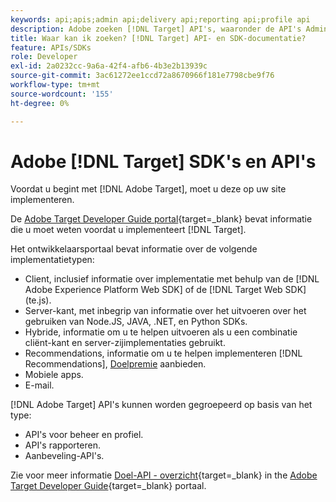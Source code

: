 ```yaml
---
keywords: api;apis;admin api;delivery api;reporting api;profile api
description: Adobe zoeken [!DNL Target] API's, waaronder de API's Admin, Delivery, Reporting en Profile.
title: Waar kan ik zoeken? [!DNL Target] API- en SDK-documentatie?
feature: APIs/SDKs
role: Developer
exl-id: 2a0232cc-9a6a-42f4-afb6-4b3e2b13939c
source-git-commit: 3ac61272ee1ccd72a8670966f181e7798cbe9f76
workflow-type: tm+mt
source-wordcount: '155'
ht-degree: 0%

---
```


# Adobe [!DNL Target] SDK&#39;s en API&#39;s

Voordat u begint met [!DNL Adobe Target], moet u deze op uw site implementeren.

De [Adobe Target Developer Guide portal](https://developer.adobe.com/target/){target=_blank} bevat informatie die u moet weten voordat u implementeert [!DNL Target].

Het ontwikkelaarsportaal bevat informatie over de volgende implementatietypen:

* Client, inclusief informatie over implementatie met behulp van de [!DNL Adobe Experience Platform Web SDK] of de [!DNL Target Web SDK] (te.js).
* Server-kant, met inbegrip van informatie over het uitvoeren over het gebruiken van Node.JS, JAVA, .NET, en Python SDKs.
* Hybride, informatie om u te helpen uitvoeren als u een combinatie cliënt-kant en server-zijimplementaties gebruikt.
* Recommendations, informatie om u te helpen implementeren [!DNL Recommendations], [Doelpremie](/help/main/c-intro/intro.md#premium) aanbieden.
* Mobiele apps.
* E-mail.

[!DNL Adobe Target] API&#39;s kunnen worden gegroepeerd op basis van het type:

* API&#39;s voor beheer en profiel.
* API&#39;s rapporteren.
* Aanbeveling-API&#39;s.

Zie voor meer informatie [Doel-API - overzicht](https://developer.adobe.com/target/before-administer/){target=_blank} in the [Adobe Target Developer Guide](https://developer.adobe.com/target/){target=_blank} portaal.
